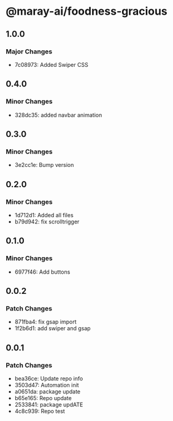 # @maray-ai/foodness-gracious

## 1.0.0

### Major Changes

- 7c08973: Added Swiper CSS

## 0.4.0

### Minor Changes

- 328dc35: added navbar animation

## 0.3.0

### Minor Changes

- 3e2cc1e: Bump version

## 0.2.0

### Minor Changes

- 1d712d1: Added all files
- b79d942: fix scrolltrigger

## 0.1.0

### Minor Changes

- 6977f46: Add buttons

## 0.0.2

### Patch Changes

- 871fba4: fix gsap import
- 1f2b6d1: add swiper and gsap

## 0.0.1

### Patch Changes

- bea36ce: Update repo info
- 3503d47: Automation init
- a0651da: package update
- b65e165: Repo update
- 2533841: package updATE
- 4c8c939: Repo test
